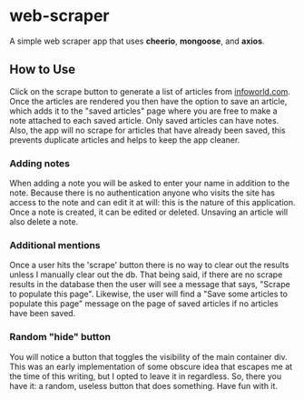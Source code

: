 # web-scraper
A simple web scraper app that uses **cheerio**, **mongoose**, and **axios**. 

## How to Use

Click on the scrape button to generate a list of articles from [infoworld.com](https://www.infoworld.com/category/web-development/). Once the articles are rendered you then have the option to save an article, which adds it to the "saved articles" page where you are free to make a note attached to each saved article. Only saved articles can have notes. Also, the app will no scrape for articles that have already been saved, this prevents duplicate articles and helps to keep the app cleaner. 

### Adding notes

When adding a note you will be asked to enter your name in addition to the note. Because there is no authentication anyone who visits the site has access to the note and can edit it at will: this is the nature of this application. Once a note is created, it can be edited or deleted. Unsaving an article will also delete a note.

### Additional mentions

Once a user hits the 'scrape' button there is no way to clear out the results unless I manually clear out the db. That being said, if there are no scrape results in the database then the user will see a message that says, "Scrape to populate this page". Likewise, the user will find a "Save some articles to populate this page" message on the page of saved articles if no articles have been saved. 

### Random "hide" button

You will notice a button that toggles the visibility of the main container div. This was an early implementation of some obscure idea that escapes me at the time of this writing, but I opted to leave it in regardless. So, there you have it: a random, useless button that does something. Have fun with it.
